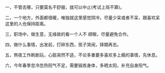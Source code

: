 一，不管去哪，只要莫名不舒服，就可以中止(考试上班不算)。

二，一个地方，外面都很暖，唯独就这里感觉阴冷，尽量少呆或者不呆，跟喜欢呆这里的人也保持距离。

三，职场中，做生意，无缘故的看一个人不 顺眼，尽量避免合作。

四，做什么事情，出发前，打碎东西，孩子哭闹，择期再去。

五，熬夜工作刷剧玩，心脏突然不适，不论多重要多喜欢多上瘾的事情，先休息。

六，今年春季忽冷忽热阳气不足，需要锻炼身体，多晒太阳，补充自身阳气。